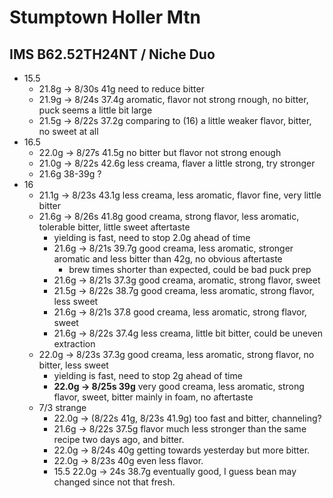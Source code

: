 # Stumptown Holler Mtn

## IMS B62.52TH24NT / Niche Duo

- 15.5
  - 21.8g -> 8/30s 41g need to reduce bitter
  - 21.9g -> 8/24s 37.4g aromatic, flavor not strong rnough, no bitter, puck seems a little bit large
  - 21.5g -> 8/22s 37.2g comparing to (16) a little weaker flavor, bitter, no sweet at all
- 16.5
  - 22.0g -> 8/27s 41.5g no bitter but flavor not strong enough
  - 21.0g -> 8/22s 42.6g less creama, flaver a little strong, try stronger
  - 21.6g 38-39g ?
- 16
  - 21.1g -> 8/23s 43.1g less creama, less aromatic, flavor fine, very little bitter
  - 21.6g -> 8/26s 41.8g good creama, strong flavor, less aromatic, tolerable bitter, little sweet aftertaste
    - yielding is fast, need to stop 2.0g ahead of time
    - 21.6g -> 8/21s 39.7g good creama, less aromatic, stronger aromatic and less bitter than 42g, no obvious aftertaste
      - brew times shorter than expected, could be bad puck prep
    - 21.6g -> 8/21s 37.3g good creama, aromatic, strong flavor, sweet
    - 21.5g -> 8/22s 38.7g good creama, less aromatic, strong flavor, less sweet
    - 21.6g -> 8/21s 37.8 good creama, less aromatic, strong flavor, sweet
    - 21.6g -> 8/22s 37.4g less creama, little bit bitter, could be uneven extraction
  - 22.0g -> 8/23s 37.3g good creama, less aromatic, strong flavor, no bitter, less sweet
    - yielding is fast, need to stop 2g ahead of time
    - **22.0g -> 8/25s 39g** very good creama, less aromatic, strong flavor, sweet, bitter mainly in foam, no aftertaste
  - 7/3 strange
    - 22.0g -> (8/22s 41g, 8/23s 41.9g) too fast and bitter, channeling?
    - 21.6g -> 8/22s 37.5g flavor much less stronger than the same recipe two days ago, and bitter.
    - 22.0g -> 8/24s 40g getting towards yesterday but more bitter.
    - 22.0g -> 8/23s 40g even less flavor.
    - 15.5 22.0g -> 24s 38.7g eventually good, I guess bean may changed since not that fresh.
